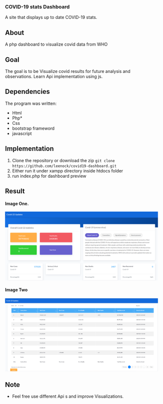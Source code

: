 ### COVID-19 stats Dashboard
A site that displays up to date COVID-19 stats.

## **About**
A php dashboard to visualize covid data from WHO

## **Goal**
 
The goal is to be Visualize covid results for future analysis and observations. Learn Api implementation using js.


## **Dependencies**
The program was written:

* Html
* Php*
* Css
* bootstrap frameword
* javascript


## **Implementation**
1. Clone the repository or download the zip `git clone https://github.com/leenock/covid19-dashboard.git`
2. Either run it under xampp directory inside htdocs folder
3. run index.php for dashboard preview

## **Result**
#### Image One.
![Image](results_images/Screenshot%202022-08-14%20133804.png)
#### Image Two
![Image](results_images/Screenshot%202022-08-14%20133925.png)


## Note

- Feel free use different Api s  and improve Visualizations. 

